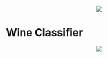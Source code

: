 
<p align="center">
  <img src="https://upload.wikimedia.org/wikipedia/commons/thumb/3/3c/Red_and_white_wine_12-2015.jpg/220px-Red_and_white_wine_12-2015.jpg">
</p>  

# Wine Classifier


<p align="center">
  <img src="http://www.winequalitysolutions.com/assets/78f303fa-161f-4c37-928c-b747eebc4635/09-laboratory-0275-lut9106-m.jpg">
</p>  
